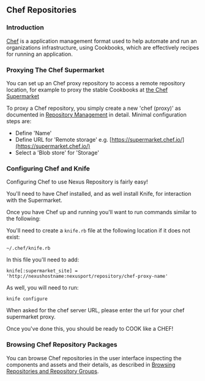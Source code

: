 <!--

    Sonatype Nexus (TM) Open Source Version
    Copyright (c) 2018-present Sonatype, Inc.
    All rights reserved. Includes the third-party code listed at http://links.sonatype.com/products/nexus/oss/attributions.

    This program and the accompanying materials are made available under the terms of the Eclipse Public License Version 1.0,
    which accompanies this distribution and is available at http://www.eclipse.org/legal/epl-v10.html.

    Sonatype Nexus (TM) Professional Version is available from Sonatype, Inc. "Sonatype" and "Sonatype Nexus" are trademarks
    of Sonatype, Inc. Apache Maven is a trademark of the Apache Software Foundation. M2eclipse is a trademark of the
    Eclipse Foundation. All other trademarks are the property of their respective owners.

-->
## Chef Repositories

### Introduction

[Chef](https://www.chef.io/) is a application management format used to help automate and run an organizations 
infrastructure, using Cookbooks, which are effectively recipes for running an application. 

### Proxying The Chef Supermarket

You can set up an Chef proxy repository to access a remote repository location, for example to proxy the stable Cookbooks 
at [the Chef Supermarket](https://supermarket.chef.io/)

To proxy a Chef repository, you simply create a new 'chef (proxy)' as documented in 
[Repository Management](https://help.sonatype.com/repomanager3/configuration/repository-management) in
detail. Minimal configuration steps are:

- Define 'Name'
- Define URL for 'Remote storage' e.g. [https://supermarket.chef.io/](https://supermarket.chef.io/)
- Select a 'Blob store' for 'Storage'

### Configuring Chef and Knife 

Configuring Chef to use Nexus Repository is fairly easy! 

You'll need to have Chef installed, and as well install Knife, for interaction with the Supermarket.

Once you have Chef up and running you'll want to run commands similar to the following:

You'll need to create a `knife.rb` file at the following location if it does not exist:

`~/.chef/knife.rb`

In this file you'll need to add:

`knife[:supermarket_site] = 'http://nexushostname:nexusport/repository/chef-proxy-name'`

As well, you will need to run:

`knife configure`

When asked for the chef server URL, please enter the url for your chef supermarket proxy.

Once you've done this, you should be ready to COOK like a CHEF!

### Browsing Chef Repository Packages

You can browse Chef repositories in the user interface inspecting the components and assets and their details, as
described in [Browsing Repositories and Repository Groups](https://help.sonatype.com/display/NXRM3/Browsing+Repositories+and+Repository+Groups).
